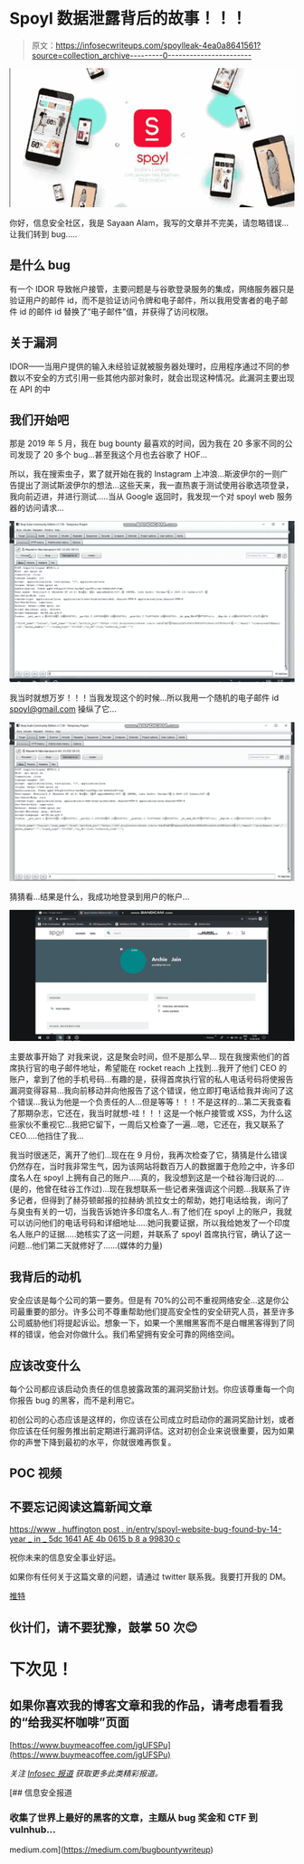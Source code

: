 # Spoyl 数据泄露背后的故事！！！

> 原文：<https://infosecwriteups.com/spoylleak-4ea0a8641561?source=collection_archive---------0----------------------->

![](img/ed545b5ae30f0a29b20ab9a572d0b359.png)

你好，信息安全社区，我是 Sayaan Alam，我写的文章并不完美，请忽略错误...让我们转到 bug.....

## 是什么 bug

有一个 IDOR 导致帐户接管，主要问题是与谷歌登录服务的集成，网络服务器只是验证用户的邮件 id，而不是验证访问令牌和电子邮件，所以我用受害者的电子邮件 id 的邮件 id 替换了“电子邮件”值，并获得了访问权限。

## 关于漏洞

IDOR——当用户提供的输入未经验证就被服务器处理时，应用程序通过不同的参数以不安全的方式引用一些其他内部对象时，就会出现这种情况。此漏洞主要出现在 API 的中

## 我们开始吧

那是 2019 年 5 月，我在 bug bounty 最喜欢的时间，因为我在 20 多家不同的公司发现了 20 多个 bug...甚至我这个月也去谷歌了 HOF...

所以，我在搜索虫子，累了就开始在我的 Instagram 上冲浪...斯波伊尔的一则广告提出了测试斯波伊尔的想法...这些天来，我一直热衷于测试使用谷歌选项登录，我向前迈进，并进行测试.....当从 Google 返回时，我发现一个对 spoyl web 服务器的访问请求...

![](img/22ead3800621cb6839005e5789cd3a48.png)

我当时就想万岁！！！当我发现这个的时候...所以我用一个随机的电子邮件 id spoyl@gmail.com 操纵了它...

![](img/5564bd9e6abe257abebe08eaf2e5ff50.png)

猜猜看...结果是什么，我成功地登录到用户的帐户...

![](img/422b371670ee4a0a3802f402f083f0a7.png)

主要故事开始了
对我来说，这是聚会时间，但不是那么早...
现在我搜索他们的首席执行官的电子邮件地址，希望能在 rocket reach 上找到...我开了他们 CEO 的账户，拿到了他的手机号码...有趣的是，获得首席执行官的私人电话号码将使报告漏洞变得容易...我向前移动并向他报告了这个错误，他立即打电话给我并询问了这个错误...我认为他是一个负责任的人...但是等等！！！不是这样的...第二天我查看了那期杂志，它还在，我当时就想-哇！！！这是一个帐户接管或 XSS，为什么这些家伙不重视它...我把它留下，一周后又检查了一遍...嗯，它还在，我又联系了 CEO.....他挡住了我...

我当时很迷茫，离开了他们...现在在 9 月份，我再次检查了它，猜猜是什么错误仍然存在，当时我非常生气，因为该网站将数百万人的数据置于危险之中，许多印度名人在 spoyl 上拥有自己的账户.....真的，我没想到这是一个硅谷海归说的....(是的，他曾在硅谷工作过)...现在我想联系一些记者来强调这个问题...我联系了许多记者，但得到了赫芬顿邮报的拉赫纳·凯拉女士的帮助，她打电话给我，询问了与臭虫有关的一切，当我告诉她许多印度名人..有了他们在 spoyl 上的账户，我就可以访问他们的电话号码和详细地址.....她问我要证据，所以我给她发了一个印度名人账户的证据.....她核实了这一问题，并联系了 spoyl 首席执行官，确认了这一问题...他们第二天就修好了……(媒体的力量)

## 我背后的动机

安全应该是每个公司的第一要务。但是有 70%的公司不重视网络安全…这是你公司最重要的部分。许多公司不尊重帮助他们提高安全性的安全研究人员，甚至许多公司威胁他们将提起诉讼。想象一下，如果一个黑帽黑客而不是白帽黑客得到了同样的错误，他会对你做什么。我们希望拥有安全可靠的网络空间。

## 应该改变什么

每个公司都应该启动负责任的信息披露政策的漏洞奖励计划。你应该尊重每一个向你报告 bug 的黑客，而不是利用它。

初创公司的心态应该是这样的，你应该在公司成立时启动你的漏洞奖励计划，或者你应该在任何服务推出前定期进行漏洞评估。这对初创企业来说很重要，因为如果你的声誉下降到最初的水平，你就很难再恢复。

## POC 视频

## 不要忘记阅读这篇新闻文章

[https://www . huffington post . in/entry/spoyl-website-bug-found-by-14-year _ in _ 5dc 1641 AE 4b 0615 b 8 a 99830 c](https://www.huffingtonpost.in/entry/spoyl-website-bug-found-by-14-year_in_5dc1641ae4b0615b8a99830c)

祝你未来的信息安全事业好运。

如果你有任何关于这篇文章的问题，请通过 twitter 联系我。我要打开我的 DM。

[推特](http://twitter.com/alamsayaan)

## 伙计们，请不要犹豫，鼓掌 50 次😊

# 下次见！

## 如果你喜欢我的博客文章和我的作品，请考虑看看我的“给我买杯咖啡”页面
[https://www.buymeacoffee.com/jgUFSPu](https://www.buymeacoffee.com/jgUFSPu)

*关注* [*Infosec 报道*](https://medium.com/bugbountywriteup) *获取更多此类精彩报道。*

[](https://medium.com/bugbountywriteup) [## 信息安全报道

### 收集了世界上最好的黑客的文章，主题从 bug 奖金和 CTF 到 vulnhub…

medium.com](https://medium.com/bugbountywriteup)